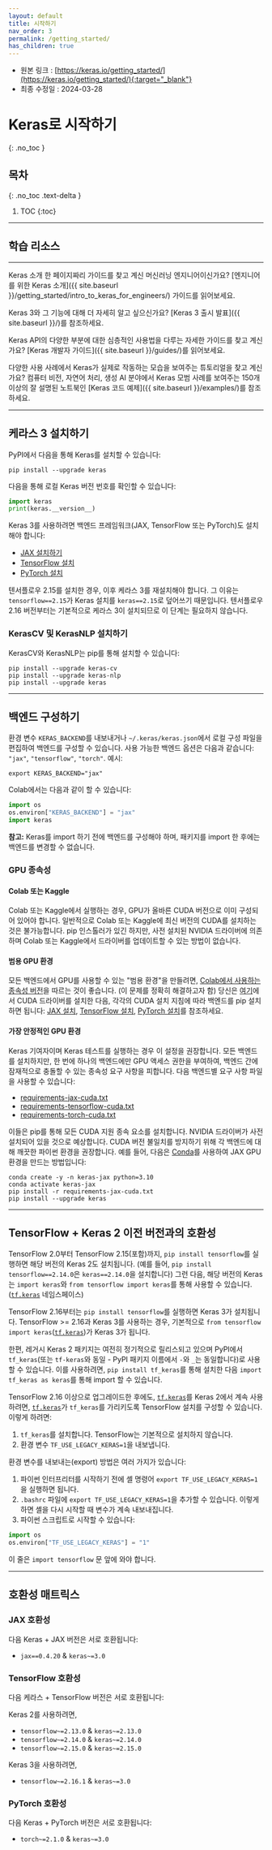 ```yaml
---
layout: default
title: 시작하기
nav_order: 3
permalink: /getting_started/
has_children: true
---
```


* 원본 링크 : [https://keras.io/getting_started/](https://keras.io/getting_started/){:target="_blank"}
* 최종 수정일 : 2024-03-28

# Keras로 시작하기
{: .no_toc }

## 목차
{: .no_toc .text-delta }

1. TOC
{:toc}

---

## 학습 리소스
------------------

Keras 소개 한 페이지짜리 가이드를 찾고 계신 머신러닝 엔지니어이신가요? [엔지니어를 위한 Keras 소개]({{ site.baseurl }}/getting_started/intro_to_keras_for_engineers/) 가이드를 읽어보세요.

Keras 3와 그 기능에 대해 더 자세히 알고 싶으신가요? [Keras 3 출시 발표]({{ site.baseurl }}/)를 참조하세요.

Keras API의 다양한 부분에 대한 심층적인 사용법을 다루는 자세한 가이드를 찾고 계신가요? [Keras 개발자 가이드]({{ site.baseurl }}/guides/)를 읽어보세요.

다양한 사용 사례에서 Keras가 실제로 작동하는 모습을 보여주는 튜토리얼을 찾고 계신가요? 컴퓨터 비전, 자연어 처리, 생성 AI 분야에서 Keras 모범 사례를 보여주는 150개 이상의 잘 설명된 노트북인 [Keras 코드 예제]({{ site.baseurl }}/examples/)를 참조하세요.

----

## 케라스 3 설치하기

PyPI에서 다음을 통해 Keras를 설치할 수 있습니다:

```shell
pip install --upgrade keras
```

다음을 통해 로컬 Keras 버전 번호를 확인할 수 있습니다:

```python
import keras
print(keras.__version__)
```

Keras 3를 사용하려면 백엔드 프레임워크(JAX, TensorFlow 또는 PyTorch)도 설치해야 합니다:

* [JAX 설치하기](https://jax.readthedocs.io/en/latest/installation.html)
* [TensorFlow 설치](https://www.tensorflow.org/install)
* [PyTorch 설치](https://pytorch.org/get-started/locally/)

텐서플로우 2.15를 설치한 경우, 이후 케라스 3를 재설치해야 합니다. 그 이유는 `tensorflow==2.15`가 Keras 설치를 `keras==2.15`로 덮어쓰기 때문입니다. 텐서플로우 2.16 버전부터는 기본적으로 케라스 3이 설치되므로 이 단계는 필요하지 않습니다.

### KerasCV 및 KerasNLP 설치하기

KerasCV와 KerasNLP는 pip를 통해 설치할 수 있습니다:

```shell
pip install --upgrade keras-cv
pip install --upgrade keras-nlp
pip install --upgrade keras
```

----

## 백엔드 구성하기

환경 변수 `KERAS_BACKEND`를 내보내거나 `~/.keras/keras.json`에서 로컬 구성 파일을 편집하여 백엔드를 구성할 수 있습니다. 사용 가능한 백엔드 옵션은 다음과 같습니다: `"jax"`, `"tensorflow"`, `"torch"`. 예시:

```
export KERAS_BACKEND="jax"
```

Colab에서는 다음과 같이 할 수 있습니다:

```python
import os
os.environ["KERAS_BACKEND"] = "jax"
import keras
```

**참고:** Keras를 import 하기 전에 백엔드를 구성해야 하며, 패키지를 import 한 후에는 백엔드를 변경할 수 없습니다.

### GPU 종속성

#### Colab 또는 Kaggle

Colab 또는 Kaggle에서 실행하는 경우, GPU가 올바른 CUDA 버전으로 이미 구성되어 있어야 합니다. 일반적으로 Colab 또는 Kaggle에 최신 버전의 CUDA를 설치하는 것은 불가능합니다. pip 인스톨러가 있긴 하지만, 사전 설치된 NVIDIA 드라이버에 의존하며 Colab 또는 Kaggle에서 드라이버를 업데이트할 수 있는 방법이 없습니다.

#### 범용 GPU 환경

모든 백엔드에서 GPU를 사용할 수 있는 "범용 환경"을 만들려면, [Colab에서 사용하는 종속성 버전](https://colab.sandbox.google.com/drive/13cpd3wCwEHpsmypY9o6XB6rXgBm5oSxu)을 따르는 것이 좋습니다. (이 문제를 정확히 해결하고자 함) 당신은 [여기](https://developer.nvidia.com/cuda-downloads)에서 CUDA 드라이버를 설치한 다음, 각각의 CUDA 설치 지침에 따라 백엔드를 pip 설치하면 됩니다: [JAX 설치](https://jax.readthedocs.io/en/latest/installation.html), [TensorFlow 설치](https://www.tensorflow.org/install), [PyTorch 설치](https://pytorch.org/get-started/locally/)를 참조하세요.

#### 가장 안정적인 GPU 환경

Keras 기여자이며 Keras 테스트를 실행하는 경우 이 설정을 권장합니다. 모든 백엔드를 설치하지만, 한 번에 하나의 백엔드에만 GPU 액세스 권한을 부여하여, 백엔드 간에 잠재적으로 충돌할 수 있는 종속성 요구 사항을 피합니다. 다음 백엔드별 요구 사항 파일을 사용할 수 있습니다:

*   [requirements-jax-cuda.txt](https://github.com/keras-team/keras/blob/master/requirements-jax-cuda.txt)
*   [requirements-tensorflow-cuda.txt](https://github.com/keras-team/keras/blob/master/requirements-tensorflow-cuda.txt)
*   [requirements-torch-cuda.txt](https://github.com/keras-team/keras/blob/master/requirements-torch-cuda.txt)

이들은 pip를 통해 모든 CUDA 지원 종속 요소를 설치합니다. NVIDIA 드라이버가 사전 설치되어 있을 것으로 예상합니다. CUDA 버전 불일치를 방지하기 위해 각 백엔드에 대해 깨끗한 파이썬 환경을 권장합니다. 예를 들어, 다음은 [Conda](https://docs.conda.io/en/latest/)를 사용하여 JAX GPU 환경을 만드는 방법입니다:

```shell
conda create -y -n keras-jax python=3.10
conda activate keras-jax
pip install -r requirements-jax-cuda.txt
pip install --upgrade keras
```

----

## TensorFlow + Keras 2 이전 버전과의 호환성

TensorFlow 2.0부터 TensorFlow 2.15(포함)까지, `pip install tensorflow`를 실행하면 해당 버전의 Keras 2도 설치됩니다. (예를 들어, `pip install tensorflow==2.14.0`은 `keras==2.14.0`을 설치합니다) 그런 다음, 해당 버전의 Keras는 `import keras`와 `from tensorflow import keras`를 통해 사용할 수 있습니다. ([`tf.keras`](https://www.tensorflow.org/api_docs/python/tf/keras) 네임스페이스)

TensorFlow 2.16부터는 `pip install tensorflow`를 실행하면 Keras 3가 설치됩니다. TensorFlow >= 2.16과 Keras 3를 사용하는 경우, 기본적으로 `from tensorflow import keras`([`tf.keras`](https://www.tensorflow.org/api_docs/python/tf/keras))가 Keras 3가 됩니다.

한편, 레거시 Keras 2 패키지는 여전히 정기적으로 릴리스되고 있으며 PyPI에서 `tf_keras`(또는 `tf-keras`와 동일 - PyPI 패키지 이름에서 `-`와 `_`는 동일합니다)로 사용할 수 있습니다. 이를 사용하려면, `pip install tf_keras`를 통해 설치한 다음 `import tf_keras as keras`를 통해 import 할 수 있습니다.

TensorFlow 2.16 이상으로 업그레이드한 후에도, [`tf.keras`](https://www.tensorflow.org/api_docs/python/tf/keras)를 Keras 2에서 계속 사용하려면, [`tf.keras`](https://www.tensorflow.org/api_docs/python/tf/keras)가 `tf_keras`를 가리키도록 TensorFlow 설치를 구성할 수 있습니다. 이렇게 하려면:

1.  `tf_keras`를 설치합니다. TensorFlow는 기본적으로 설치하지 않습니다.
2.  환경 변수 `TF_USE_LEGACY_KERAS=1`을 내보냅니다.

환경 변수를 내보내는(export) 방법은 여러 가지가 있습니다:

1.  파이썬 인터프리터를 시작하기 전에 셸 명령어 `export TF_USE_LEGACY_KERAS=1`을 실행하면 됩니다.
2.  `.bashrc` 파일에 `export TF_USE_LEGACY_KERAS=1`을 추가할 수 있습니다. 이렇게 하면 셸을 다시 시작할 때 변수가 계속 내보내집니다.
3.  파이썬 스크립트로 시작할 수 있습니다:

```python
import os
os.environ["TF_USE_LEGACY_KERAS"] = "1"
```

이 줄은 `import tensorflow` 문 앞에 와야 합니다.

----

## 호환성 매트릭스

### JAX 호환성

다음 Keras + JAX 버전은 서로 호환됩니다:

* `jax==0.4.20` & `keras~=3.0`

### TensorFlow 호환성

다음 케라스 + TensorFlow 버전은 서로 호환됩니다:

Keras 2를 사용하려면,

* `tensorflow~=2.13.0` & `keras~=2.13.0`
* `tensorflow~=2.14.0` & `keras~=2.14.0`
* `tensorflow~=2.15.0` & `keras~=2.15.0`

Keras 3을 사용하려면,

* `tensorflow~=2.16.1` & `keras~=3.0`

### PyTorch 호환성

다음 Keras + PyTorch 버전은 서로 호환됩니다:

* `torch~=2.1.0` & `keras~=3.0`
